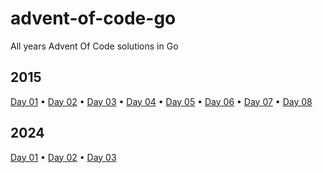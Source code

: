 # advent-of-code-go

All years Advent Of Code solutions in Go

## 2015

[Day 01](puzzles/2015/year2015day01/year2015day01.go)
• [Day 02](puzzles/2015/year2015day02/year2015day02.go)
• [Day 03](puzzles/2015/year2015day03/year2015day03.go)
• [Day 04](puzzles/2015/year2015day04/year2015day04.go)
• [Day 05](puzzles/2015/year2015day05/year2015day05.go)
• [Day 06](puzzles/2015/year2015day06/year2015day06.go)
• [Day 07](puzzles/2015/year2015day07/year2015day07.go)
• [Day 08](puzzles/2015/year2015day08/year2015day08.go)

## 2024

[Day 01](puzzles/2024/year2024day01/year2024day01.go)
• [Day 02](puzzles/2024/year2024day02/year2024day02.go)
• [Day 03](puzzles/2024/year2024day03/year2024day03.go)

